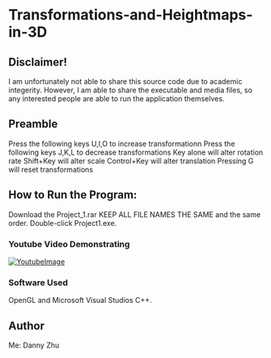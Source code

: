 # Transformations-and-Heightmaps-in-3D

## Disclaimer!
  I am unfortunately not able to share this source code due to academic integerity. However, I am able to share the executable and media files, so any interested people are able to run the application themselves. 
  
##  Preamble
Press the following keys U,I,O to increase transformationn
Press the following keys J,K,L to decrease transformations
Key alone will alter rotation rate
Shift+Key will alter scale
Control+Key will alter translation
Pressing G will reset transformations

## How to Run the Program:
  Download the Project_1.rar
  KEEP ALL FILE NAMES THE SAME and the same order.
  Double-click Project1.exe. 

### Youtube Video Demonstrating
[![YoutubeImage](https://github.com/HiDannyZhu/Transformations-and-Heightmaps-in-3D/blob/master/YoutubeImage.png)](https://www.youtube.com/watch?v=Z9tJMM_5zTE "Everything Is AWESOME")

### Software Used
OpenGL and Microsoft Visual Studios C++.

## Author
Me: Danny Zhu
